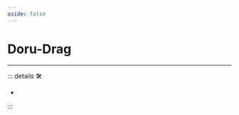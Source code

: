 ```yaml
---
aside: false
---
```

# Doru-Drag

---

<!-- =================================================== -->
<!-- =================================================== -->
<!-- =================================================== -->
<!-- =================================================== -->
<!-- =================================================== -->
::: details 🛠

-

:::
